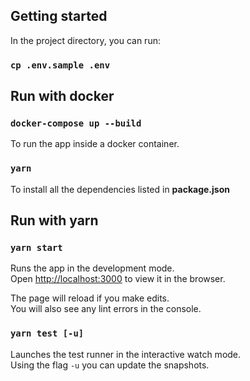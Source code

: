 ## Getting started

In the project directory, you can run:

### `cp .env.sample .env`

## Run with docker

### `docker-compose up --build`

To run the app inside a docker container.

### `yarn`

To install all the dependencies listed in **package.json**

## Run with yarn

### `yarn start`

Runs the app in the development mode.<br />
Open [http://localhost:3000](http://localhost:3000) to view it in the browser.

The page will reload if you make edits.<br />
You will also see any lint errors in the console.

### `yarn test [-u]`

Launches the test runner in the interactive watch mode.<br />
Using the flag `-u` you can update the snapshots.

<i class="fas fa-rocket"></i>
